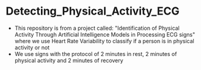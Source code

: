# Detecting_Physical_Activity_ECG
* This repository is from a project called: "Identification of Physical Activity Through Artificial Intelligence Models in Processing ECG signs" where we use Heart Rate Variability to classify if a person is in physical activity or not
* We use signs with the protocol of 2 minutes in rest, 2 minutes of physical activity and 2 minutes of recovery

